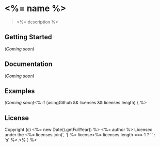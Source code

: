 # <%= name %>

> <%= description %>

## Getting Started
_(Coming soon)_

## Documentation
_(Coming soon)_

## Examples
_(Coming soon)_<% if (usingGithub && licenses && licenses.length) { %>

## License

Copyright (c) <%= new Date().getFullYear() %> <%= author %> 
Licensed under the <%= licenses.join(', ') %> license<%= licenses.length === 1 ? '' : 's' %>.<% } %>

